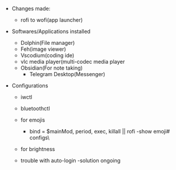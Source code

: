 - Changes made: 
	- rofi to wofi(app launcher)


- Softwares/Applications installed
	- Dolphin(File manager)
	- Feh(image viewer)
	- Vscodium(coding ide)
	- vlc media player(multi-codec media player
  - Obsidian(For note taking)
	- Telegram Desktop(Messenger)
	
- Configurations
	- iwctl
	- bluetoothctl
	- for emojis
		- bind = $mainMod, period, exec, killall || rofi -show emoji# configs\
  - for brightness
 
  - trouble with auto-login
  	-solution ongoing 	
